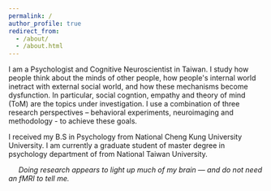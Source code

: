 ```yaml
---
permalink: /
author_profile: true
redirect_from: 
  - /about/
  - /about.html
---
```


I am a Psychologist and Cognitive Neuroscientist in Taiwan. I study how people  think about the minds of other people, how people's internal world inetract with external social world, and how these mechanisms become dysfunction. In particular, social cogntion, empathy and theory of mind (ToM) are the topics under investigation. I use a combination of three research perspectives – behavioral experiments, neuroimaging and methodology - to achieve these goals. 

I received my B.S in Psychology from National Cheng Kung University University. I am currently a graduate student of master degree in psychology department of from National Taiwan University.

&nbsp;&nbsp;&nbsp;&nbsp;&nbsp;*Doing research appears to light up much of my brain — and do not need an fMRI to tell me.*
